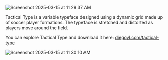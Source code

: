 ![Screenshot 2025-03-15 at 11 29 37 AM](https://github.com/user-attachments/assets/ca5a1dcb-8b79-4bd2-aea4-33e3ccf10180)


Tactical Type is a variable typeface designed using a dynamic grid made up of soccer player formations. The typeface is stretched and distorted as players move around the field. 

You can explore Tactical Type and download it here: [diegoyl.com/tactical-type](https://diegoyl.com/tactical-type)




![Screenshot 2025-03-15 at 11 30 10 AM](https://github.com/user-attachments/assets/3543ed33-874e-49b7-8bc8-eee765c8214f)
